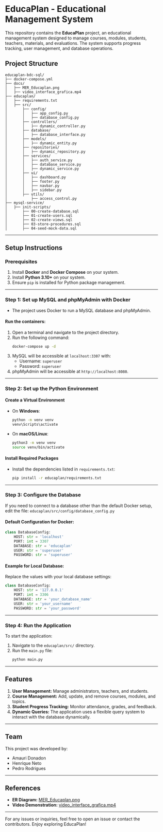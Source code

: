 
# EducaPlan - Educational Management System

This repository contains the **EducaPlan** project, an educational management system designed to manage courses, modules, students, teachers, materials, and evaluations. The system supports progress tracking, user management, and database operations.

## **Project Structure**
```
educaplan-bdc-sql/
├── docker-compose.yml
├── docs/
│   ├── MER_Educaplan.png
│   ├── video_interface_grafica.mp4
├── educaplan/
│   ├── requirements.txt
│   ├── src/
│       ├── config/
│       │   ├── app_config.py
│       │   ├── database_config.py
│       ├── controllers/
│       │   ├── dynamic_controller.py
│       ├── database/
│       │   ├── database_interface.py
│       ├── models/
│       │   ├── dynamic_entity.py
│       ├── repositories/
│       │   ├── dynamic_repository.py
│       ├── services/
│       │   ├── auth_service.py
│       │   ├── database_service.py
│       │   ├── dynamic_service.py
│       ├── ui/
│       │   ├── dashboard.py
│       │   ├── footer.py
│       │   ├── navbar.py
│       │   ├── sidebar.py
│       ├── utils/
│           ├── access_control.py
├── mysql-service/
│   ├── init-scripts/
│       ├── 00-create-database.sql
│       ├── 01-create-users.sql
│       ├── 02-create-views.sql
│       ├── 03-store-procedures.sql
│       ├── 04-seed-mock-data.sql
```

---

## **Setup Instructions**

### **Prerequisites**
1. Install **Docker** and **Docker Compose** on your system.
2. Install **Python 3.10+** on your system.
3. Ensure `pip` is installed for Python package management.

---

### **Step 1: Set up MySQL and phpMyAdmin with Docker**
- The project uses Docker to run a MySQL database and phpMyAdmin.

#### **Run the containers:**
1. Open a terminal and navigate to the project directory.
2. Run the following command:
   ```bash
   docker-compose up -d
   ```
3. MySQL will be accessible at `localhost:3307` with:
   - Username: `superuser`
   - Password: `superuser`
4. phpMyAdmin will be accessible at `http://localhost:8080`.

---

### **Step 2: Set up the Python Environment**

#### **Create a Virtual Environment**
- On **Windows**:
  ```cmd
  python -m venv venv
  venv\Scripts\activate
  ```
- On **macOS/Linux**:
  ```bash
  python3 -m venv venv
  source venv/bin/activate
  ```

#### **Install Required Packages**
- Install the dependencies listed in `requirements.txt`:
  ```bash
  pip install -r educaplan/requirements.txt
  ```

---

### **Step 3: Configure the Database**

If you need to connect to a database other than the default Docker setup, edit the file:
`educaplan/src/config/database_config.py`

#### **Default Configuration for Docker:**
```python
class DatabaseConfig:
    HOST: str = 'localhost'
    PORT: int = 3307
    DATABASE: str = 'educaplan'
    USER: str = 'superuser'
    PASSWORD: str = 'superuser'
```

#### **Example for Local Database:**
Replace the values with your local database settings:
```python
class DatabaseConfig:
    HOST: str = '127.0.0.1'
    PORT: int = 3306
    DATABASE: str = 'your_database_name'
    USER: str = 'your_username'
    PASSWORD: str = 'your_password'
```

---

### **Step 4: Run the Application**
To start the application:
1. Navigate to the `educaplan/src/` directory.
2. Run the `main.py` file:
   ```bash
   python main.py
   ```

---

## **Features**
1. **User Management:** Manage administrators, teachers, and students.
2. **Course Management:** Add, update, and remove courses, modules, and topics.
3. **Student Progress Tracking:** Monitor attendance, grades, and feedback.
4. **Dynamic Queries:** The application uses a flexible query system to interact with the database dynamically.

---

## **Team**
This project was developed by:
- Amauri Donadon
- Henrique Neto
- Pedro Rodrigues

---

## **References**
- **ER Diagram:** [MER_Educaplan.png](./docs/MER_Educaplan.png)
- **Video Demonstration:** [video_interface_grafica.mp4](./docs/video_interface_grafica.mp4)

---

For any issues or inquiries, feel free to open an issue or contact the contributors. Enjoy exploring EducaPlan!